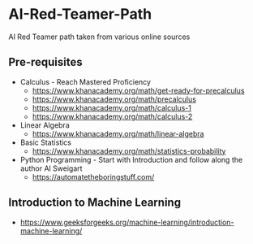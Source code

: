 # AI-Red-Teamer-Path
AI Red Teamer path taken from various online sources

## Pre-requisites
 - Calculus - Reach Mastered Proficiency
    - https://www.khanacademy.org/math/get-ready-for-precalculus
    - https://www.khanacademy.org/math/precalculus
    - https://www.khanacademy.org/math/calculus-1
    - https://www.khanacademy.org/math/calculus-2
 - Linear Algebra
    - https://www.khanacademy.org/math/linear-algebra
 - Basic Statistics
    - https://www.khanacademy.org/math/statistics-probability
 - Python Programming - Start with Introduction and follow along the author Al Sweigart
    - https://automatetheboringstuff.com/

## Introduction to Machine Learning
 - https://www.geeksforgeeks.org/machine-learning/introduction-machine-learning/
